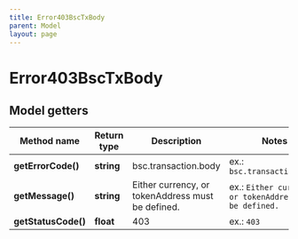 ```yaml
---
title: Error403BscTxBody
parent: Model
layout: page
---
```


# Error403BscTxBody

## Model getters

Method name | Return type | Description | Notes
------------ | ------------- | ------------- | -------------
**getErrorCode()** | **string** | bsc.transaction.body | ex.: `bsc.transaction.body`
**getMessage()** | **string** | Either currency, or tokenAddress must be defined. | ex.: `Either currency, or tokenAddress must be defined.`
**getStatusCode()** | **float** | 403 | ex.: `403`

